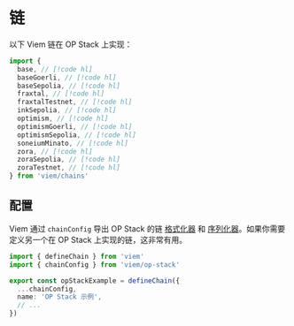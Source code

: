 # 链

以下 Viem 链在 OP Stack 上实现：

```ts
import {
  base, // [!code hl]
  baseGoerli, // [!code hl]
  baseSepolia, // [!code hl]
  fraxtal, // [!code hl]
  fraxtalTestnet, // [!code hl]
  inkSepolia, // [!code hl]
  optimism, // [!code hl]
  optimismGoerli, // [!code hl]
  optimismSepolia, // [!code hl]
  soneiumMinato, // [!code hl]
  zora, // [!code hl]
  zoraSepolia, // [!code hl]
  zoraTestnet, // [!code hl]
} from 'viem/chains'
```

## 配置

Viem 通过 `chainConfig` 导出 OP Stack 的链 [格式化器](/docs/chains/formatters) 和 [序列化器](/docs/chains/serializers)。如果你需要定义另一个在 OP Stack 上实现的链，这非常有用。

```ts
import { defineChain } from 'viem'
import { chainConfig } from 'viem/op-stack'

export const opStackExample = defineChain({
  ...chainConfig,
  name: 'OP Stack 示例',
  // ...
})
```